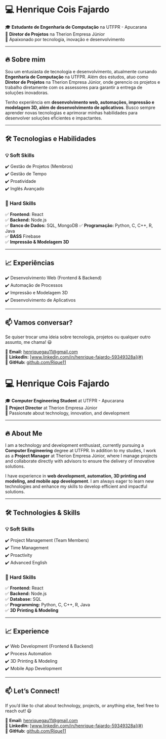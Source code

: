 # 💻 Henrique Cois Fajardo  

🎓 **Estudante de Engenharia de Computação** na UTFPR - Apucarana  
📌 **Diretor de Projetos** na Therion Empresa Júnior  
🚀 Apaixonado por tecnologia, inovação e desenvolvimento  

---

## 🔥 Sobre mim  

Sou um entusiasta de tecnologia e desenvolvimento, atualmente cursando **Engenharia de Computação** na UTFPR. Além dos estudos, atuo como **Diretor de Projetos** na Therion Empresa Júnior, onde gerencio os projetos e trabalho diretamente com os assessores para garantir a entrega de soluções inovadoras.  

Tenho experiência em **desenvolvimento web, automações, impressão e modelagem 3D, além de desenvolvimento de aplicativos**. Busco sempre aprender novas tecnologias e aprimorar minhas habilidades para desenvolver soluções eficientes e impactantes.  

---

## 🛠️ Tecnologias e Habilidades  

### 💡 **Soft Skills**  
✔️ Gestão de Projetos (Membros)  
✔️ Gestão de Tempo   
✔️ Proatividade  
✔️ Inglês Avançado  


### 🔧 **Hard Skills**  
✅ **Frontend:** React  
✅ **Backend:** Node.js  
✅ **Banco de Dados:** SQL, MongoDB
✅ **Programação:** Python, C, C++, R, Java    
✅ **BASS** Firebase   
✅ **Impressão & Modelagem 3D**  


---

## 📈 Experiências  

✔️ Desenvolvimento Web (Frontend & Backend)  
✔️ Automação de Processos  
✔️ Impressão e Modelagem 3D  
✔️ Desenvolvimento de Aplicativos  

---

## 📫 Vamos conversar?  

Se quiser trocar uma ideia sobre tecnologia, projetos ou qualquer outro assunto, me chama! 😃  

📩 **Email:** henriquegau11@gmail.com  
💼 **LinkedIn:** [www.linkedin.com/in/henrique-fajardo-59349328a](#)  
🚀 **GitHub:** [github.com/Rique11](#)  

# 💻 Henrique Cois Fajardo  

🎓 **Computer Engineering Student** at UTFPR - Apucarana  
📌 **Project Director** at Therion Empresa Júnior  
🚀 Passionate about technology, innovation, and development  

---

## 🔥 About Me  

I am a technology and development enthusiast, currently pursuing a **Computer Engineering** degree at UTFPR. In addition to my studies, I work as a **Project Manager** at Therion Empresa Júnior, where I manage projects and collaborate directly with advisors to ensure the delivery of innovative solutions.  

I have experience in **web development, automation, 3D printing and modeling, and mobile app development**. I am always eager to learn new technologies and enhance my skills to develop efficient and impactful solutions.  

---

## 🛠️ Technologies & Skills  

### 💡 **Soft Skills**  
✔️ Project Management (Team Members)  
✔️ Time Management  
✔️ Proactivity  
✔️ Advanced English  

### 🔧 **Hard Skills**  
✅ **Frontend:** React  
✅ **Backend:** Node.js  
✅ **Database:** SQL  
✅ **Programming:** Python, C, C++, R, Java  
✅ **3D Printing & Modeling**  

---

## 📈 Experience  

✔️ Web Development (Frontend & Backend)  
✔️ Process Automation  
✔️ 3D Printing & Modeling  
✔️ Mobile App Development  

---

## 📫 Let’s Connect!  

If you’d like to chat about technology, projects, or anything else, feel free to reach out! 😃  

📩 **Email:** henriquegau11@gmail.com  
💼 **LinkedIn:** [www.linkedin.com/in/henrique-fajardo-59349328a](#)  
🚀 **GitHub:** [github.com/Rique11](#)  

<!--
**Rique11/Rique11** is a ✨ _special_ ✨ repository because its `README.md` (this file) appears on your GitHub profile.

Here are some ideas to get you started:

- 🔭 I’m currently working on ...
- 🌱 I’m currently learning ...
- 👯 I’m looking to collaborate on ...
- 🤔 I’m looking for help with ...
- 💬 Ask me about ...
- 📫 How to reach me: ...
- 😄 Pronouns: ...
- ⚡ Fun fact: ...
-->

